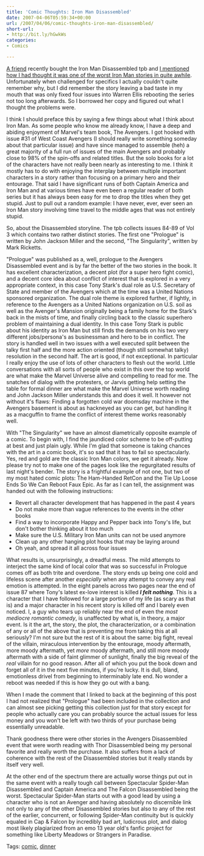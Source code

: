 ```yaml
---
title: 'Comic Thoughts: Iron Man Disassembled'
date: 2007-04-06T05:59:34+00:00
url: /2007/04/06/comic-thoughts-iron-man-disassembled/
short-url:
- http://bit.ly/hGwkWs
categories:
- Comics

---
```

<div class='microid-mailto+http:sha1:959d6695210329b67675911641057aff39b1c9d4'>

<a href="http://resolute.livejournal.com">A friend</a> recently bought the Iron Man Disassembled tpb and <a href="http://resolute.livejournal.com/274096.html?thread=1258160#t1258160">I mentioned how I had thought it was one of the worst Iron Man stories in quite awhile</a>. Unfortunately when challenged for specifics I actually couldn't quite remember why, but I did remember the story leaving a bad taste in my mouth that was only fixed four issues into Warren Ellis rebooting the series not too long afterwards. So I borrowed her copy and figured out what I thought the problems were.

I think I should preface this by saying a few things about what I think about Iron Man. As some people who know me already know, I have a deep and abiding enjoyment of Marvel's team book, The Avengers. I got hooked with issue #31 of West Coast Avengers (I should really write something someday about that particular issue) and have since managed to assemble (heh) a great majority of a full run of issues of the main Avengers and probably close to 98% of the spin-offs and related titles. But the solo books for a lot of the characters have not really been nearly as interesting to me. I think it mostly has to do with enjoying the interplay between multiple important characters in a story rather than focusing on a primary hero and their entourage. That said I have significant runs of both Captain America and Iron Man and at various times have even been a regular reader of both series but it has always been easy for me to drop the titles when they get stupid. Just to pull out a random example: I have never, ever, ever seen an Iron Man story involving time travel to the middle ages that was not entirely stupid.

So, about the Disassembled storyline. The tpb collects issues 84-89 of Vol 3 which contains two rather distinct stories. The first one "Prologue" is written by John Jackson Miller and the second, "The Singularity", written by Mark Ricketts.

"Prologue" was published as a, well, prologue to the Avengers Disassembled event and is by far the better of the two stories in the book. It has excellent characterization, a decent plot (for a super hero fight comic), and a decent core idea about conflict of interest that is explored in a very appropriate context, in this case Tony Stark's dual role as U.S. Secretary of State and member of the Avengers which at the time was a United Nations sponsored organization. The dual role theme is explored further, if lightly, in reference to the Avengers as a United Nations organization on U.S. soil as well as the Avenger's Mansion originally being a family home for the Stark's back in the mists of time, and finally circling back to the classic superhero problem of maintaining a dual identity. In this case Tony Stark is public about his identity as Iron Man but still finds the demands on his two very different jobs/persona's as businessman and hero to be in conflict. The story is handled well in two issues with a well executed split between the talky first half and the more action oriented (though still somewhat talky) resolution in the second half. The art is good, if not exceptional. In particular I really enjoy the use of lots of other characters to flesh out the world. Little conversations with all sorts of people who exist in this over the top world are what make the Marvel Universe alive and compelling to read for me. The snatches of dialog with the protesters, or Jarvis getting help setting the table for formal dinner are what make the Marvel Universe worth reading and John Jackson Miller understands this and does it well. It however not without it's flaws: Finding a forgotten cold war doomsday machine in the Avengers basement is about as hackneyed as you can get, but handling it as a macguffin to frame the conflict of interest theme works reasonably well.

With "The Singularity" we have an almost diametrically opposite example of a comic. To begin with, I find the jaundiced color scheme to be off-putting at best and just plain ugly. While I'm glad that someone is taking chances with the art in a comic book, it's so sad that it has to fail so spectacularly. Yes, red and gold are the classic Iron Man colors, we get it already. Now please try not to make one of the pages look like the regurgitated results of last night's bender. The story is a frightful example of not one, but two of my most hated comic plots: The Ham-Handed RetCon and the Tie Up Loose Ends So We Can Reboot Faux Epic. As far as I can tell, the assignment was handed out with the following instructions:
<ul>
<li>
Revert all character development that has happened in the past 4 years
</li>
<li>
Do not make more than vague references to the events in the other books
</li>
<li>
Find a way to incorporate Happy and Pepper back into Tony's life, but don't bother thinking about it too much
</li>
<li>
Make sure the U.S. Military Iron Man units can not be used anymore
</li>
<li>
Clean up any other hanging plot hooks that may be laying around
</li>
<li>
Oh yeah, and spread it all across four issues
</li>
</ul>
What results is, unsurprisingly, a dreadful mess. The mild attempts to interject the same kind of local color that was so successful in Prologue comes off as both trite and overdone. The story ends up being one cold and lifeless scene after another <em>especially</em> when any attempt to convey any real emotion is attempted. In the eight panels across two pages near the end of issue 87 where Tony's latest ex-love interest is killed <strong><em>I felt nothing</em></strong>. This is a character that I have followed for a large portion of my life (as scary as that is) and a major character in his recent story is killed off and I barely even noticed. I, a guy who tears up reliably near the end of even the <em>most mediocre romantic comedy</em>, is unaffected by what is, in theory, a major event. Is it the art, the story, the plot, the characterization, or a combination of any or all of the above that is preventing me from taking this at all seriously? I'm not sure but the rest of it is about the same: big fight, reveal of the villain, miraculous intervention by the entourage, moody aftermath, more moody aftermath, yet <em>more</em> moody aftermath, and still more moody aftermath with a side of faint glimmer of sunlight, finally the big reveal of the <em>real</em> villain for no good reason. After all of which you put the book down and forget all of it in the next five minutes, if you're lucky. It is dull, bland, emotionless drivel from beginning to interminably late end. No wonder a reboot was needed if this is how they go out with a bang.

When I made the comment that I linked to back at the beginning of this post I had not realized that "Prologue" had been included in the collection and can almost see picking getting this collection just for that story except for people who actually care you can probably source the actual issues for less money and you won't be left with two thirds of your purchase being essentially unreadable.

Thank goodness there were other stories in the Avengers Disassembled event that were worth reading with Thor Disassembled being my personal favorite and really worth the purchase. It also suffers from a lack of coherence with the rest of the Disassembled stories but it really stands by itself very well.

At the other end of the spectrum there are actually worse things put out in the same event with a really tough call between Spectacular Spider-Man Disassembled and Captain America and The Falcon Disassembled being the worst. Spectacular Spider-Man starts out with a good lead by using a character who is not an Avenger and having absolutely no discernible link not only to any of the other Disassembled stories but also to any of the rest of the earlier, concurrent, or following Spider-Man continuity but is quickly equaled in Cap & Falcon by incredibly bad art, ludicrous plot, and dialog most likely plagiarized from an emo 13 year old's fanfic project for something like Liberty Meadows or Strangers in Paradise.

</div>

<div class="st-post-tags">
Tags: <a href="http://www.cavort.org/tag/comic/" title="comic" rel="tag">comic</a>, <a href="http://www.cavort.org/tag/dinner/" title="dinner" rel="tag">dinner</a><br />
</div>